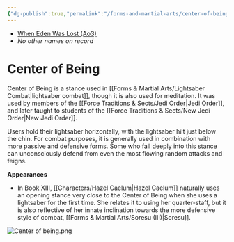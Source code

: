 ```yaml
---
{"dg-publish":true,"permalink":"/forms-and-martial-arts/center-of-being/","tags":["technique"],"noteIcon":"saber1"}
---
```


- [When Eden Was Lost (Ao3)](https://archiveofourown.org/works/19334440/chapters/45992584)
- *No other names on record* 
# Center of Being
Center of Being is a stance used in [[Forms & Martial Arts/Lightsaber Combat\|lightsaber combat]], though it is also used for meditation. It was used by members of the [[Force Traditions & Sects/Jedi Order\|Jedi Order]], and later taught to students of the [[Force Traditions & Sects/New Jedi Order\|New Jedi Order]]. 

Users hold their lightsaber horizontally, with the lightsaber hilt just below the chin. For combat purposes, it is generally used in combination with more passive and defensive forms. Some who fall deeply into this stance can unconsciously defend from even the most flowing random attacks and feigns. 

**Appearances**
* In Book XIII, [[Characters/Hazel Caelum\|Hazel Caelum]] naturally uses an opening stance very close to the Center of Being when she uses a lightsaber for the first time. She relates it to using her quarter-staff, but it is also reflective of her innate inclination towards the more defensive style of combat, [[Forms & Martial Arts/Soresu (III)\|Soresu]].

![Center of being.png](/img/user/Photos/Center%20of%20being.png)